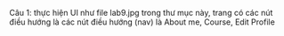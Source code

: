Câu 1: thực hiện UI như file lab9.jpg trong thư mục này, trang có các nút điều hướng là các nút điều hướng (nav) là About me, Course, Edit Profile